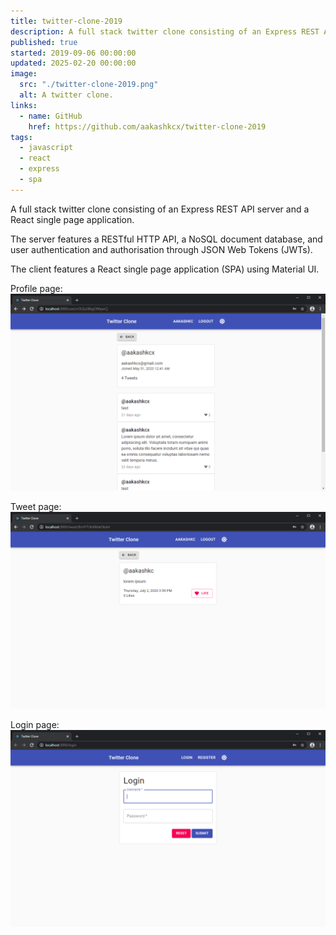 ```yaml
---
title: twitter-clone-2019
description: A full stack twitter clone consisting of an Express REST API and a React single page application.
published: true
started: 2019-09-06 00:00:00
updated: 2025-02-20 00:00:00
image:
  src: "./twitter-clone-2019.png"
  alt: A twitter clone.
links:
  - name: GitHub
    href: https://github.com/aakashkcx/twitter-clone-2019
tags:
  - javascript
  - react
  - express
  - spa
---
```


A full stack twitter clone consisting of an Express REST API server and a React single page application.

The server features a RESTful HTTP API, a NoSQL document database, and user authentication and authorisation through JSON Web Tokens (JWTs).

The client features a React single page application (SPA) using Material UI.

Profile page:
![A profile page.](./twitter-clone-2019-profile.png)

Tweet page:
![A tweet page.](./twitter-clone-2019-tweet.png)

Login page:
![The login page.](./twitter-clone-2019-login.png)
